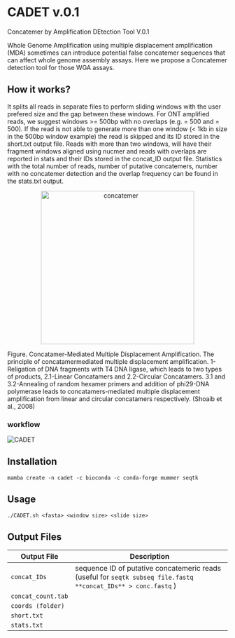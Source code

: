 # CADET v.0.1
Concatemer by Amplification DEtection Tool V.0.1


Whole Genome Amplification using multiple displacement amplification (MDA) sometimes can introduce potential false concatemer sequences that can affect whole genome assembly assays. Here we propose a Concatemer detection tool for those WGA assays.



## How it works?
It splits all reads in separate files to perform sliding windows with the user prefered size and the gap between these windows. For ONT amplified reads, we suggest windows >= 500bp with no overlaps (e.g. <window size> = 500 and <slide size> = 500). If the read is not able to generate more than one window (< 1kb in size in the 500bp window example) the read is skipped and its ID stored in the short.txt output file. Reads with more than two windows, will have their fragment windows aligned using nucmer and reads with overlaps are reported in stats and their IDs stored in the concat_ID output file. Statistics with the total number of reads, number of putative concatemers, number with no concatemer detection and the overlap frequency can be found in the stats.txt output.
<p align="center">
<img width="350" height="350" alt="concatemer" src="https://user-images.githubusercontent.com/28576450/206510156-341b185c-b284-41a2-9937-484a46f24266.png">
</p>
Figure. Concatamer-Mediated Multiple Displacement Amplification. The principle of concatamermediated multiple displacement amplification. 1-Religation of DNA fragments with T4 DNA ligase, which leads to two types of products, 2.1-Linear Concatamers and 2.2-Circular Concatamers. 3.1 and 3.2-Annealing of random hexamer primers and addition of phi29-DNA polymerase leads to concatamers-mediated multiple displacement amplification from linear and circular concatamers respectively. (Shoaib et al., 2008)
  
### workflow

![CADET](https://user-images.githubusercontent.com/28576450/206311935-1010d792-fd71-467f-89ba-8f55dabafe9c.png)

## Installation

```
mamba create -n cadet -c bioconda -c conda-forge mummer seqtk 
```

## Usage
```
./CADET.sh <fasta> <window size> <slide size>
```

## Output Files
| Output File | Description |
| --- | --- |
|`concat_IDs`|sequence ID of putative concatemeric reads (useful for `seqtk subseq file.fastq **concat_IDs** > conc.fastq` )|
|`concat_count.tab`||
|`coords (folder)`||
|`short.txt`||
|`stats.txt`||

